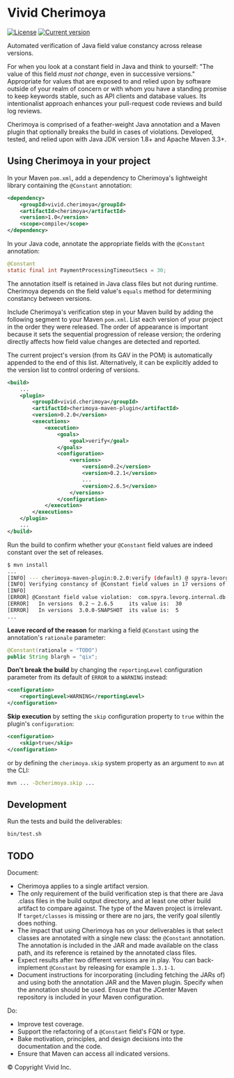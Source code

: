 # Vivid Cherimoya

[![License](https://img.shields.io/badge/license-Apache%202-blue.svg?style=flat-square)](LICENSE.txt)
[![Current version](https://img.shields.io/badge/JCenter-v0.2.0-239922.svg?style=flat-square)](https://bintray.com/vivid/vivid/vivid%3Acherimoya)

Automated verification of Java field value constancy across release versions.


For when you look at a constant field in Java and think to yourself: "The value of this field *must not change*, even in successive versions."
Appropriate for values that are exposed to and relied upon by software outside of your realm of concern or with whom you have a standing promise to keep keywords stable, such as API clients and database values.
Its intentionalist approach enhances your pull-request code reviews and build log reviews.

Cherimoya is comprised of a feather-weight Java annotation and a Maven plugin that optionally breaks the build in cases of violations.
Developed, tested, and relied upon with Java JDK version 1.8+ and Apache Maven 3.3+.


## Using Cherimoya in your project

In your Maven `pom.xml`, add a dependency to Cherimoya's lightweight library containing the `@Constant` annotation:

```xml
<dependency>
    <groupId>vivid.cherimoya</groupId>
    <artifactId>cherimoya</artifactId>
    <version>1.0</version>
    <scope>compile</scope>
</dependency>
```

In your Java code, annotate the appropriate fields with the `@Constant` annotation:

```java
@Constant
static final int PaymentProcessingTimeoutSecs = 30;
```

The annotation itself is retained in Java class files but not during runtime.
Cherimoya depends on the field value's `equals` method for determining constancy between versions.

Include Cherimoya's verification step in your Maven build by adding the following segment to your Maven `pom.xml`.
List each version of your project in the order they were released.
The order of appearance is important because it sets the sequential progression of release version; the ordering directly affects how field value changes are detected and reported.

The current project's version (from its GAV in the POM) is automatically appended to the end of this list.
Alternatively, it can be explicitly added to the version list to control ordering of versions.

```xml
<build>
    ...
    <plugin>
        <groupId>vivid.cherimoya</groupId>
        <artifactId>cherimoya-maven-plugin</artifactId>
        <version>0.2.0</version>
        <executions>
            <execution>
                <goals>
                    <goal>verify</goal>
                </goals>
                <configuration>
                    <versions>
                        <version>0.2</version>
                        <version>0.2.1</version>
                        ...
                        <version>2.6.5</version>
                    </versions>
                </configuration>
            </execution>
        </executions>
    </plugin>
    ...
</build>
```

Run the build to confirm whether your `@Constant` field values are indeed constant over the set of releases.

```bash
$ mvn install
...
[INFO] --- cherimoya-maven-plugin:0.2.0:verify (default) @ spyra-levorg ---
[INFO] Verifying constancy of @Constant field values in 17 versions of com.spyra:levorg  0.2  0.2.1  ...
[INFO]
[ERROR] @Constant field value violation:  com.spyra.levorg.internal.db.PaymentProcessingTimeoutSecs
[ERROR]   In versions  0.2 ~ 2.6.5     its value is:  30
[ERROR]   In versions  3.0.0-SNAPSHOT  its value is:  5
...
```

__Leave record of the reason__ for marking a field `@Constant` using the annotation's `rationale` parameter:

```java
@Constant(rationale = "TODO")
public String blargh = "qix";
```

__Don't break the build__ by changing the `reportingLevel` configuration parameter from its default of `ERROR` to a `WARNING` instead:

```xml
<configuration>
    <reportingLevel>WARNING</reportingLevel>
</configuration>
```

__Skip execution__ by setting the `skip` configuration property to `true` within the plugin's `configuration`:

```xml
<configuration>
    <skip>true</skip>
</configuration>
```

or by defining the `cherimoya.skip` system property as an argument to `mvn` at the CLI:

```bash
mvn ... -Dcherimoya.skip ...
```



## Development

Run the tests and build the deliverables:

```bash
bin/test.sh
```



## TODO

Document:
- Cherimoya applies to a single artifact version.
- The only requirement of the build verification step is that there are Java .class files in the build output directory, and at least one other build artifact to compare against. The type of the Maven project is irrelevant. If `target/classes` is missing or there are no jars, the verify goal silently does nothing.
- The impact that using Cherimoya has on your deliverables is that select classes are annotated with a single new class: the `@Constant` annotation. The annotation is included in the JAR and made available on the class path, and its reference is retained by the annotated class files.
- Expect results after two different versions are in play. You can back-implement `@Constant` by releasing for example `1.3.1-1`.
- Document instructions for incorporating (including fetching the JARs of) and using both the annotation JAR and the Maven plugin. Specify when the annotation should be used. Ensure that the JCenter Maven repository is included in your Maven configuration.

Do:
- Improve test coverage.
- Support the refactoring of a `@Constant` field's FQN or type.
- Bake motivation, principles, and design decisions into the documentation and the code.
- Ensure that Maven can access all indicated versions.


© Copyright Vivid Inc.
